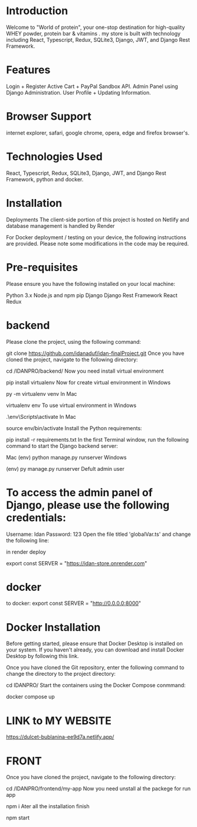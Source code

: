 # Introduction

Welcome to "World of protein", your one-stop destination for high-quality WHEY powder, protein bar & vitamins .
my store is built with technology  including React, Typescript, Redux, SQLite3, Django, JWT, and Django Rest Framework.

# Features

Login + Register 
Active Cart + PayPal Sandbox API.
Admin Panel using Django Administration.
User Profile + Updating Information.

# Browser Support
internet explorer, safari, google chrome, opera, edge and firefox browser's.

# Technologies Used
React, Typescript, Redux, SQLite3, Django, JWT, and Django Rest Framework, python and docker.

# Installation
Deployments
The client-side portion of this project is hosted on Netlify and database management is handled by Render

For Docker deployment / testing on your device, the following instructions are provided. Please note some modifications in the code may be required.

# Pre-requisites
Please ensure you have the following installed on your local machine:

Python 3.x
Node.js and npm
pip
Django
Django Rest Framework
React
Redux

# backend
Please clone the project, using the following command:

git clone https://github.com/idanaduf/idan-finalProject.git
Once you have cloned the project, navigate to the following directory:

cd /IDANPRO/backend/
Now you need install virtual environment

pip install virtualenv
Now for create virtual environment in Windows

py -m virtualenv venv
In Mac

virtualenv env
To use virtual environment in Windows

.\env\Scripts\activate
In Mac

source env/bin/activate
Install the Python requirements:

pip install -r requirements.txt
In the first Terminal window, run the following command to start the Django backend server:

Mac
(env) python manage.py runserver
Windows

(env) py manage.py runserver
Defult admin user
# To access the admin panel of Django, please use the following credentials:

Username: Idan
Password: 123
Open the file titled 'globalVar.ts' and change the following line:

in render deploy

export const SERVER = "https://idan-store.onrender.com"
# docker
to docker:
export const SERVER = "http://0.0.0.0:8000"
# Docker Installation
Before getting started, please ensure that Docker Desktop is installed on your system. If you haven't already, you can download and install Docker Desktop by following this link.

Once you have cloned the Git repository, enter the following command to change the directory to the project directory:

cd IDANPRO/
Start the containers using the Docker Compose conmmand:

docker compose up

# LINK to MY WEBSITE
https://dulcet-bublanina-ee9d7a.netlify.app/

# FRONT
Once you have cloned the project, navigate to the following directory:

cd /IDANPRO/frontend/my-app
Now you need unstall al the packege for run app

npm i
Ater all the installation finish

npm start